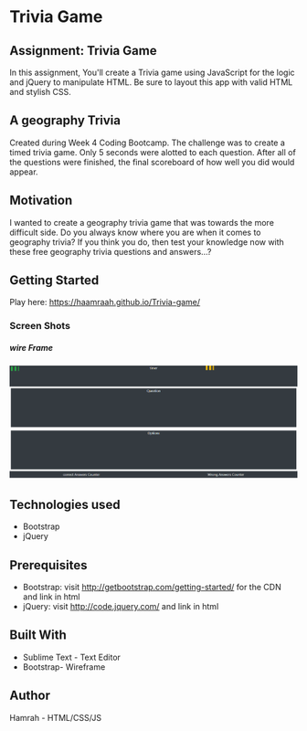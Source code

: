 
# Trivia Game
## Assignment: Trivia Game
In this assignment, You'll create a Trivia game using JavaScript for the logic and jQuery to manipulate HTML. Be sure to layout this app with valid HTML and stylish CSS.



## A geography Trivia
Created during Week 4 Coding Bootcamp. The challenge was to create a timed trivia game. Only 5 seconds were alotted to each question. After all of the questions were finished, the final scoreboard of how well you did would appear.



## Motivation
I wanted to create a geography trivia game that was towards the more difficult side.
Do you always know where you are when it comes to geography trivia? If you think you do, then test your knowledge now with these free geography trivia questions and answers...?

## Getting Started
Play here: https://haamraah.github.io/Trivia-game/

### Screen Shots

##### wire Frame
![screen shot](assets\\images\\readMeImg.png)



## Technologies used
- Bootstrap
- jQuery

## Prerequisites
- Bootstrap: visit http://getbootstrap.com/getting-started/ for the CDN and link in html
- jQuery: visit http://code.jquery.com/ and link in html

## Built With
- Sublime Text - Text Editor
- Bootstrap- Wireframe

## Author
Hamrah - HTML/CSS/JS
